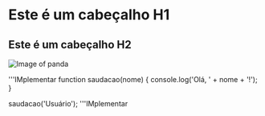 # Este é um cabeçalho H1
## Este é um cabeçalho H2

![Image of panda](https://s2-techtudo.glbimg.com/BCqlJVcBFept2TRfoVf5z0kYUGg=/0x0:1200x800/1000x0/smart/filters:strip_icc()/i.s3.glbimg.com/v1/AUTH_08fbf48bc0524877943fe86e43087e7a/internal_photos/bs/2023/q/l/TIdfl2SA6J16XZAy56Mw/canvaai.png)


'''IMplementar
function saudacao(nome) {
  console.log('Olá, ' + nome + '!');
}

saudacao('Usuário');
'''IMplementar
